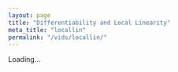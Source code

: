 ```yaml
---
layout: page
title: "Differentiability and Local Linearity"
meta_title: "locallin"
permalink: "/vids/locallin/"
---
```



<html>
<head>
<script>

function setCookie(cname,cvalue,exdays) {
    var d = new Date();
    d.setTime(d.getTime() + (exdays*24*60*60*1000));
    var expires = "expires=" + d.toGMTString();
    document.cookie = cname + "=" + cvalue + ";" + expires + ";path=/";
}

function getCookie(cname) {
    var name = cname + "=";
    var decodedCookie = decodeURIComponent(document.cookie);
    var ca = decodedCookie.split(';');
    for(var i = 0; i < ca.length; i++) {
        var c = ca[i];
        while (c.charAt(0) == ' ') {
            c = c.substring(1);
        }
        if (c.indexOf(name) == 0) {
            return c.substring(name.length, c.length);
        }
    }
    return "";
}

function checkCookie() {
    var vidchoice=getCookie("locallin");
    if (vidchoice==1){window.location.href = "https://ximera.osu.edu/calcvidstest/in/c/locallin";}
    else if (vidchoice==2){window.location.href = "https://ximera.osu.edu/calcvidstest/in/o/locallin";}
    else if (vidchoice==3){window.location.href = "https://ximera.osu.edu/calcvidstest/in/v/locallin";}
    else if (vidchoice==4){window.location.href = "https://ximera.osu.edu/calcvidstest/nin/c/locallin";}
    else if (vidchoice==5){window.location.href = "https://ximera.osu.edu/calcvidstest/nin/o/locallin";}
    else if (vidchoice==6){window.location.href = "https://ximera.osu.edu/calcvidstest/nin/v/locallin";}
    else {
      var forwardchoice=Math.random();
      if (forwardchoice <= (1/6) ){
        setCookie("locallin", 1, 365);
        checkCookie();
        }
      else if (forwardchoice <= (2/6) ){
        setCookie("locallin", 2, 365);
        checkCookie();
        }
      else if (forwardchoice <= (3/6) ){
        setCookie("locallin", 3, 365);
        checkCookie();
        }
        else if (forwardchoice <= (4/6) ){
          setCookie("locallin", 4, 365);
          checkCookie();
          }
          else if (forwardchoice <= (5/6) ){
            setCookie("locallin", 5, 365);
            checkCookie();
            }
      else {
        setCookie("locallin", 6, 365);
        checkCookie();
        }
      }
}



</script>
</head>
<body onload="checkCookie()">
Loading...
</body>
</html>
